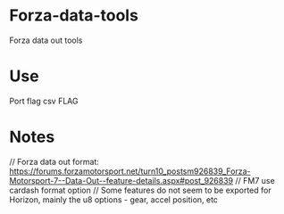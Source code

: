# Forza-data-tools
Forza data out tools

# Use

Port flag
csv FLAG

# Notes
// Forza data out format: https://forums.forzamotorsport.net/turn10_postsm926839_Forza-Motorsport-7--Data-Out--feature-details.aspx#post_926839
// FM7 use cardash format option
// Some features do not seem to be exported for Horizon, mainly the u8 options - gear, accel position, etc